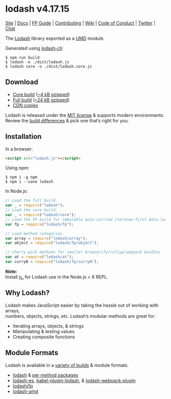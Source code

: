 # lodash v4.17.15

[Site](https://lodash.com/) |
[Docs](https://lodash.com/docs) |
[FP Guide](https://github.com/lodash/lodash/wiki/FP-Guide) |
[Contributing](https://github.com/lodash/lodash/blob/master/.github/CONTRIBUTING.md) |
[Wiki](https://github.com/lodash/lodash/wiki "Changelog, Roadmap, etc.") |
[Code of Conduct](https://js.foundation/conduct/) |
[Twitter](https://twitter.com/bestiejs) |
[Chat](https://gitter.im/lodash/lodash)

The [Lodash](https://lodash.com/) library exported as a [UMD](https://github.com/umdjs/umd) module.

Generated using [lodash-cli](https://www.npmjs.com/package/lodash-cli):

```shell
$ npm run build
$ lodash -o ./dist/lodash.js
$ lodash core -o ./dist/lodash.core.js
```

## Download

- [Core build](https://raw.githubusercontent.com/lodash/lodash/4.17.15/dist/lodash.core.js) ([~4 kB gzipped](https://raw.githubusercontent.com/lodash/lodash/4.17.15/dist/lodash.core.min.js))
- [Full build](https://raw.githubusercontent.com/lodash/lodash/4.17.15/dist/lodash.js) ([~24 kB gzipped](https://raw.githubusercontent.com/lodash/lodash/4.17.15/dist/lodash.min.js))
- [CDN copies](https://www.jsdelivr.com/projects/lodash)

Lodash is released under the [MIT license](https://raw.githubusercontent.com/lodash/lodash/4.17.15/LICENSE) & supports modern environments.<br>
Review the [build differences](https://github.com/lodash/lodash/wiki/build-differences) & pick one that’s right for you.

## Installation

In a browser:

```html
<script src="lodash.js"></script>
```

Using npm:

```shell
$ npm i -g npm
$ npm i --save lodash
```

In Node.js:

```js
// Load the full build.
var _ = require("lodash");
// Load the core build.
var _ = require("lodash/core");
// Load the FP build for immutable auto-curried iteratee-first data-last methods.
var fp = require("lodash/fp");

// Load method categories.
var array = require("lodash/array");
var object = require("lodash/fp/object");

// Cherry-pick methods for smaller browserify/rollup/webpack bundles.
var at = require("lodash/at");
var curryN = require("lodash/fp/curryN");
```

**Note:**<br>
Install [n\_](https://www.npmjs.com/package/n_) for Lodash use in the Node.js < 6 REPL.

## Why Lodash?

Lodash makes JavaScript easier by taking the hassle out of working with arrays,<br>
numbers, objects, strings, etc. Lodash’s modular methods are great for:

- Iterating arrays, objects, & strings
- Manipulating & testing values
- Creating composite functions

## Module Formats

Lodash is available in a [variety of builds](https://lodash.com/custom-builds) & module formats.

- [lodash](https://www.npmjs.com/package/lodash) & [per method packages](https://www.npmjs.com/browse/keyword/lodash-modularized)
- [lodash-es](https://www.npmjs.com/package/lodash-es), [babel-plugin-lodash](https://www.npmjs.com/package/babel-plugin-lodash), & [lodash-webpack-plugin](https://www.npmjs.com/package/lodash-webpack-plugin)
- [lodash/fp](https://github.com/lodash/lodash/tree/npm/fp)
- [lodash-amd](https://www.npmjs.com/package/lodash-amd)
